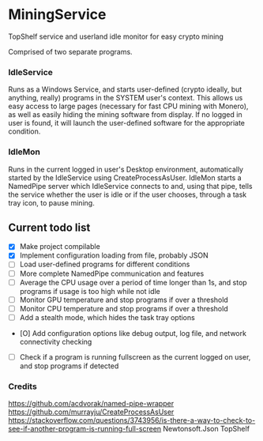 # MiningService
TopShelf service and userland idle monitor for easy crypto mining

Comprised of two separate programs.


### IdleService

Runs as a Windows Service, and starts user-defined (crypto ideally, but anything, really) programs in the SYSTEM user's context.
This allows us easy access to large pages (necessary for fast CPU mining with Monero), as well as easily hiding the mining software from display.
If no logged in user is found, it will launch the user-defined software for the appropriate condition.

### IdleMon

Runs in the current logged in user's Desktop environment, automatically started by the IdleService using CreateProcessAsUser.
IdleMon starts a NamedPipe server which IdleService connects to and, using that pipe, tells the service whether the user is idle or if the user chooses, through a task tray icon, to pause mining.


## Current todo list
- [X] Make project compilable
- [X] Implement configuration loading from file, probably JSON
- [ ] Load user-defined programs for different conditions
- [ ] More complete NamedPipe communication and features
- [ ] Average the CPU usage over a period of time longer than 1s, and stop programs if usage is too high while not idle
- [ ] Monitor GPU temperature and stop programs if over a threshold
- [ ] Monitor CPU temperature and stop programs if over a threshold
- [ ] Add a stealth mode, which hides the task tray options
- [O] Add configuration options like debug output, log file, and network connectivity checking
- [ ] Check if a program is running fullscreen as the current logged on user, and stop programs if detected

### Credits
https://github.com/acdvorak/named-pipe-wrapper
https://github.com/murrayju/CreateProcessAsUser
https://stackoverflow.com/questions/3743956/is-there-a-way-to-check-to-see-if-another-program-is-running-full-screen
Newtonsoft.Json
TopShelf
